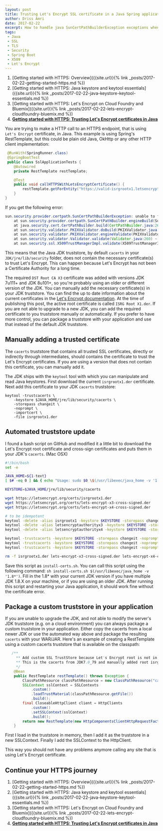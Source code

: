 ```yaml
---
layout: post
title: Trusting Let's Encrypt SSL certificate in a Java Spring application 
author: Driss Amri
date: 2017-02-22
excerpt: How to handle java SunCertPathBuilderException exceptions when connecting to a HTTPS webserver that is using Let's Encrypt certificates
tags:
 - Java
 - SSL
 - TLS
 - Security 
 - Spring Boot
 - X509
 - Let's Encrypt
---
```

1. [Getting started with HTTPS: Overview]({{site.url}}{% link _posts/2017-02-22-getting-started-https.md %})
2. [Getting started with HTTPS: Java keystore and keytool essentials]({{site.url}}{% link _posts/2017-02-22-java-keystore-keytool-essentials.md %})
3. [Getting started with HTTPS: Let's Encrypt on Cloud Foundry and Bluemix]({{site.url}}{% link _posts/2017-02-22-lets-encrypt-cloudfoundry-bluemix.md %})
4. **[Getting started with HTTPS: Trusting Let's Encrypt certificates in Java]()**

You are trying to make a HTTP call to an HTTPS endpoint, that is using `Let's Encrypt` certificate, in Java. This example is using Spring's RestTemplate, but this could be plain old Java, OkHttp or any other HTTP client implementation:

```java
 @RunWith(SpringRunner.class)
 @SpringBootTest
 public class SslApplicationTests {
    @Autowired
    private RestTemplate restTemplate;

    @Test
    public void callHTTPSWithLetsEncryptCertificate() {
        restTemplate.getForEntity("https://valid-isrgrootx1.letsencrypt.org/", String.class);
    }
}
```

If you get the following error:

```java
sun.security.provider.certpath.SunCertPathBuilderException: unable to find valid certification path to requested target
    at sun.security.provider.certpath.SunCertPathBuilder.engineBuild(SunCertPathBuilder.java:196) ~[na:1.7.0_79]
    at java.security.cert.CertPathBuilder.build(CertPathBuilder.java:268) ~[na:1.7.0_79]
    at sun.security.validator.PKIXValidator.doBuild(PKIXValidator.java:380) ~[na:1.7.0_79]
    at sun.security.validator.PKIXValidator.engineValidate(PKIXValidator.java:292) ~[na:1.7.0_79]
    at sun.security.validator.Validator.validate(Validator.java:260) ~[na:1.7.0_79]
    at sun.security.ssl.X509TrustManagerImpl.validate(X509TrustManagerImpl.java:326) ~[na:1.7.0_79]
```

This means that the Java JDK truststore, by default `cacerts` in your `JDK/jre/lib/security` folder,  does not contain the necessary certificate(s) to trust Let's Encrypt. This can happen because Let's Encrypt has not been a Certificate Authority for a long time.

The required `DST Root CA X3` certificate was added with versions JDK 7u111+ and JDK 8u101+, so you're probably using an older or different version of the JDK. You can manually add the necessary certificate(s) in your JDK truststore. You can find the up to date information about the current certificates in the [Let's Encrypt documentation](https://letsencrypt.org/certificates/). At the time of publishing this post, the active root certificate is called `ISRG Root X1.der`. If you are not able to upgrade to a new JDK, you can add the required certificate to you truststore manually or automatically. If you prefer to have more control, you can package a truststore with your application and use that instead of the default JDK truststore.

## Manually adding a trusted certificate

The `cacerts` truststore that contains all trusted SSL certificates, directly or indirectly through intermediates, should contains the certificate to trust the Let's Encrypt certificates. If you are using a version that does not contain this certificate, you can manually add it. 

The JDK ships with the `keytool` tool with which you can manipulate and read Java keystores. First download the current `isrgrootx1.der` certificate. Next add this certificate to your JDK `cacerts` truststore:

```shell
keytool -trustcacerts \
    -keystore $JAVA_HOME/jre/lib/security/cacerts \
    -storepass changeit \
    -noprompt \
    -importcert \
    -file isrgrootx1.der
```

## Automated truststore update

I found a bash script on GitHub and modified it a little bit to download the Let's Encrypt root certificate and cross-sign certificates and puts them in your JDK's `cacerts`. (Mac OSX)

```bash
#!/bin/bash
set -e

JAVA_HOME=${1-text}
[ $# -eq 0 ] && { echo "Usage: sudo $0 \$(/usr/libexec/java_home -v '1.8*')" ; exit 1; }

KEYSTORE=$JAVA_HOME/jre/lib/security/cacerts

wget https://letsencrypt.org/certs/isrgrootx1.der
wget https://letsencrypt.org/certs/lets-encrypt-x3-cross-signed.der
wget https://letsencrypt.org/certs/lets-encrypt-x4-cross-signed.der

# to be idempotent
keytool -delete -alias isrgrootx1 -keystore $KEYSTORE -storepass changeit 2> /dev/null || true
keytool -delete -alias letsencryptauthorityx3 -keystore $KEYSTORE -storepass changeit 2> /dev/null || true
keytool -delete -alias letsencryptauthorityx4 -keystore $KEYSTORE -storepass changeit 2> /dev/null || true

keytool -trustcacerts -keystore $KEYSTORE -storepass changeit -noprompt -importcert -alias isrgrootx1 -file isrgrootx1.der
keytool -trustcacerts -keystore $KEYSTORE -storepass changeit -noprompt -importcert -alias letsencryptauthorityx3 -file lets-encrypt-x3-cross-signed.der
keytool -trustcacerts -keystore $KEYSTORE -storepass changeit -noprompt -importcert -alias letsencryptauthorityx4 -file lets-encrypt-x4-cross-signed.der

rm -f isrgrootx1.der lets-encrypt-x3-cross-signed.der lets-encrypt-x4-cross-signed.der
```

Save this script as `install-certs.sh`. You can call this script using the following command: `sh install-certs.sh $(/usr/libexec/java_home -v '1.8*')`. Fill in the 1.8* with your current JDK version if you have multiple JDK 1.8.X on your machine, or if you are using an older JDK. After running this script and restarting your Java application, it should work fine without the certificate error.

## Package a custom truststore in your application

If you are unable to upgrade the JDK, and not able to modify the server's JDK truststore (e.g. on a cloud environment) you can always package a custom truststore in your application. Either copy the cacerts from a local newer JDK or use the automated way above and package the resulting `cacerts` with your WAR/JAR. Here's an example of creating a RestTemplate using a custom cacerts truststore that is available on the classpath:

```java
   /**
     ** Add custom SSL TrustStore because Let's Encrypt root is not in all JDK stores yet.
     ** This is the cacerts from JDK7.0_79 and manually added root isrgrootx1.der
     */
    @Bean
    public RestTemplate restTemplate() throws Exception {
        ClassPathResource classPathResource = new ClassPathResource("cacerts");
        SSLContext sslContext = SSLContexts
            .custom()
            .loadTrustMaterial(classPathResource.getFile())
            .build();
        final CloseableHttpClient client = HttpClients
            .custom()
            .setSSLContext(sslContext)
            .build();
        return new RestTemplate(new HttpComponentsClientHttpRequestFactory(client));
    }
```

First I load in the truststore in memory, then I add it as the truststore in a new SSLContext. Finally I add the SSLContext to the HttpClient. 

This way you should not have any problems anymore calling any site that is using Let's Encrypt certificate.

## Continue your HTTPS journey
1. [Getting started with HTTPS: Overview]({{site.url}}{% link _posts/2017-02-22-getting-started-https.md %})
2. [Getting started with HTTPS: Java keystore and keytool essentials]({{site.url}}{% link _posts/2017-02-22-java-keystore-keytool-essentials.md %})
3. [Getting started with HTTPS: Let's Encrypt on Cloud Foundry and Bluemix]({{site.url}}{% link _posts/2017-02-22-lets-encrypt-cloudfoundry-bluemix.md %})
4. **[Getting started with HTTPS: Trusting Let's Encrypt certificates in Java]()**

